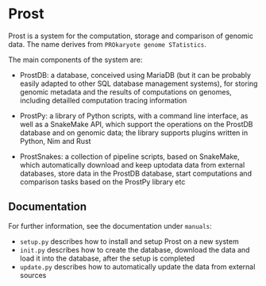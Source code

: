 # Prost

Prost is a system for the computation, storage and comparison of genomic data.
The name derives from `PROkaryote genome STatistics`.

The main components of the system are:

- ProstDB: a database, conceived using MariaDB (but it can be probably easily
  adapted to other SQL database management systems), for storing genomic
  metadata and the results of computations on genomes, including detailled
  computation tracing information

- ProstPy: a library of Python scripts, with a command line interface, as well
  as a SnakeMake API, which support the operations on the ProstDB database and
  on genomic data; the library supports plugins written in Python, Nim and Rust

- ProstSnakes: a collection of pipeline scripts, based on SnakeMake, which
  automatically download and keep uptodata data from external databases, store
  data in the ProstDB database, start computations and comparison tasks
  based on the ProstPy library etc

## Documentation

For further information, see the documentation under ``manuals``:
- ``setup.py`` describes how to install and setup Prost on a new system
- ``init.py`` describes how to create the database, download the data and
              load it into the database, after the setup is completed
- ``update.py`` describes how to automatically update the data from external
                sources
